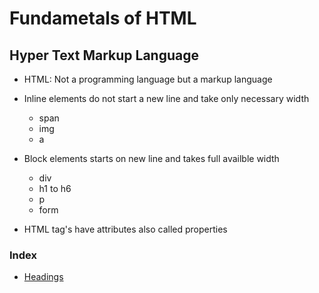 # Fundametals of HTML

## Hyper Text Markup Language

- HTML: Not a programming language but a markup language

- Inline elements do not start a new line and take only necessary width
  - span
  - img
  - a

- Block elements starts on new line and takes full availble width
  - div
  - h1 to h6
  - p
  - form

- HTML tag's have attributes also called properties

### Index

- [Headings](src/headings.html)